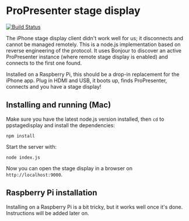 # ProPresenter stage display #

[![Build Status](https://travis-ci.org/jswetzen/ppstagedisplay.svg?branch=master)](https://travis-ci.org/jswetzen/ppstagedisplay)

The iPhone stage display client didn't work well for us; it disconnects and cannot be managed remotely.
This is a node.js implementation based on reverse engineering of the protocol. It uses Bonjour to discover an active ProPresenter instance (where remote stage display is enabled) and connects to the first one found.

Installed on a Raspberry Pi, this should be a drop-in replacement for the iPhone app. Plug in HDMI and USB, it boots up, finds ProPresenter, connects and you have a stage display!

## Installing and running (Mac) ##
Make sure you have the latest node.js version installed, then `cd` to ppstagedisplay and install the dependencies:

    npm install

Start the server with:

    node index.js

Now you can open the stage display in a browser on `http://localhost:9000`.

## Raspberry Pi installation ##
Installing on a Raspberry Pi is a bit tricky, but it works well once it's done. Instructions will be added later on.
